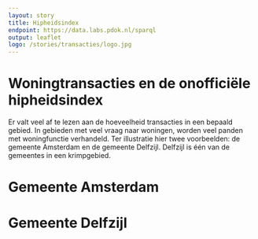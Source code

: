 ```yaml
---
layout: story
title: Hipheidsindex
endpoint: https://data.labs.pdok.nl/sparql
output: leaflet
logo: /stories/transacties/logo.jpg
---
```


# Woningtransacties en de onofficiële hipheidsindex
Er valt veel af te lezen aan de hoeveelheid transacties in een bepaald gebied. In gebieden met veel vraag naar woningen, worden veel panden met woningfunctie verhandeld. Ter illustratie hier twee voorbeelden: de gemeente Amsterdam en de gemeente Delfzijl. Delfzijl is één van de gemeentes in een krimpgebied.


# Gemeente Amsterdam

<div data-query data-query-sparql="amsterdam-hipheid.rq">
</div>

# Gemeente Delfzijl

<div data-query data-query-sparql="delfzijl-hipheid.rq">
</div>
